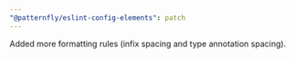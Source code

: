 ```yaml
---
"@patternfly/eslint-config-elements": patch
---
```

Added more formatting rules (infix spacing and type annotation spacing).
